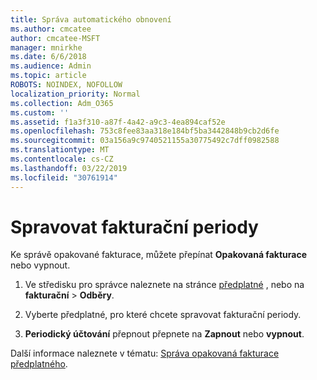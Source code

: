 ```yaml
---
title: Správa automatického obnovení
ms.author: cmcatee
author: cmcatee-MSFT
manager: mnirkhe
ms.date: 6/6/2018
ms.audience: Admin
ms.topic: article
ROBOTS: NOINDEX, NOFOLLOW
localization_priority: Normal
ms.collection: Adm_O365
ms.custom: ''
ms.assetid: f1a3f310-a87f-4a42-a9c3-4ea894caf52e
ms.openlocfilehash: 753c8fee83aa318e184bf5ba3442848b9cb2d6fe
ms.sourcegitcommit: 03a156a9c9740521155a30775492c7dff0982588
ms.translationtype: MT
ms.contentlocale: cs-CZ
ms.lasthandoff: 03/22/2019
ms.locfileid: "30761914"
---
```

# <a name="manage-recurring-billing"></a>Spravovat fakturační periody

Ke správě opakované fakturace, můžete přepínat **Opakovaná fakturace** nebo vypnout. 
  
1. Ve středisku pro správce naleznete na stránce [předplatné](https://go.microsoft.com/fwlink/p/?linkid=842054) , nebo na **fakturační** \> **Odběry**.
    
2. Vyberte předplatné, pro které chcete spravovat fakturační periody.
    
3. **Periodický účtování** přepnout přepnete na **Zapnout** nebo **vypnout**.
    
Další informace naleznete v tématu: [Správa opakovaná fakturace předplatného](https://support.office.com/article/8d83b530-f4ca-47f6-a666-e5791cbacc7e).
  

